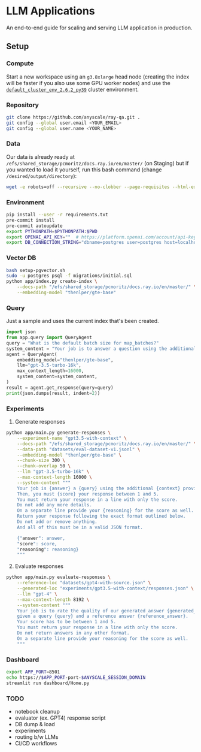 # LLM Applications

An end-to-end guide for scaling and serving LLM application in production.

## Setup

### Compute
Start a new workspace using an `g3.8xlarge` head node
(creating the index will be faster if you also use some GPU worker nodes) and use the [`default_cluster_env_2.6.2_py39`](https://docs.anyscale.com/reference/base-images/ray-262/py39#ray-2-6-2-py39) cluster environment.

### Repository
```bash
git clone https://github.com/anyscale/ray-qa.git .
git config --global user.email <YOUR_EMAIL>
git config --global user.name <YOUR_NAME>
```

### Data
Our data is already ready at `/efs/shared_storage/pcmoritz/docs.ray.io/en/master/` (on Staging) but if you wanted to load it yourself, run this bash command (change `/desired/output/directory`):
```bash
wget -e robots=off --recursive --no-clobber --page-requisites --html-extension --convert-links --restrict-file-names=windows --domains docs.ray.io --no-parent --accept=html -P /desired/output/directory https://docs.ray.io/en/master/
```

### Environment
```bash
pip install --user -r requirements.txt
pre-commit install
pre-commit autoupdate
export PYTHONPATH=$PYTHONPATH:$PWD
export OPENAI_API_KEY=""  # https://platform.openai.com/account/api-keys
export DB_CONNECTION_STRING="dbname=postgres user=postgres host=localhost password=postgres"
```

### Vector DB
```bash
bash setup-pgvector.sh
sudo -u postgres psql -f migrations/initial.sql
python app/index.py create-index \
    --docs-path "/efs/shared_storage/pcmoritz/docs.ray.io/en/master/" \
    --embedding-model "thenlper/gte-base"
```

### Query
Just a sample and uses the current index that's been created.
```python
import json
from app.query import QueryAgent
query = "What is the default batch size for map_batches?"
system_content = "Your job is to answer a question using the additional context provided."
agent = QueryAgent(
    embedding_model="thenlper/gte-base",
    llm="gpt-3.5-turbo-16k",
    max_context_length=16000,
    system_content=system_content,
)
result = agent.get_response(query=query)
print(json.dumps(result, indent=2))
```

### Experiments

1. Generate responses
```bash
python app/main.py generate-responses \
    --experiment-name "gpt3.5-with-context" \
    --docs-path "/efs/shared_storage/pcmoritz/docs.ray.io/en/master/" \
    --data-path "datasets/eval-dataset-v1.jsonl" \
    --embedding-model "thenlper/gte-base" \
    --chunk-size 300 \
    --chunk-overlap 50 \
    --llm "gpt-3.5-turbo-16k" \
    --max-context-length 16000 \
    --system-content """
    Your job is {answer} a {query} using the additional {context} provided.
    Then, you must {score} your response between 1 and 5.
    You must return your response in a line with only the score.
    Do not add any more details.
    On a separate line provide your {reasoning} for the score as well.
    Return your response following the exact format outlined below.
    Do not add or remove anything.
    And all of this must be in a valid JSON format.

    {"answer": answer,
    "score": score,
    "reasoning": reasoning}
    """
```

2. Evaluate responses
```bash
python app/main.py evaluate-responses \
    --reference-loc "datasets/gpt4-with-source.json" \
    --generated-loc "experiments/gpt3.5-with-context/responses.json" \
    --llm "gpt-4" \
    --max-context-length 8192 \
    --system-content """
    Your job is to rate the quality of our generated answer {generated_answer}
    given a query {query} and a reference answer {reference_answer}.
    Your score has to be between 1 and 5.
    You must return your response in a line with only the score.
    Do not return answers in any other format.
    On a separate line provide your reasoning for the score as well.
    """
```


### Dashboard
```bash
export APP_PORT=8501
echo https://$APP_PORT-port-$ANYSCALE_SESSION_DOMAIN
streamlit run dashboard/Home.py
```


### TODO
- notebook cleanup
- evaluator (ex. GPT4) response script
- DB dump & load
- experiments
- routing b/w LLMs
- CI/CD workflows
